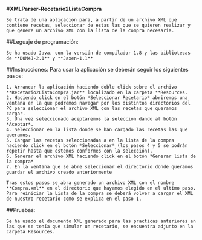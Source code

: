 #**XMLParser-Recetario2ListaCompra**
 
    Se trata de una aplicación para, a partir de un archivo XML que contiene recetas, seleccionar de estas las que se quieren realizar y que genere un archivo XML con la lista de la compra necesaria.

##Leguaje de programación:

    Se ha usado Java, con la versión de compilador 1.8 y las bibliotecas de **DOM4J-2.1** y **Jaxen-1.1**

##Instrucciones:
    Para usar la aplicación se deberán seguir los siguientes pasos:
    
    1. Arrancar la aplicación haciendo doble click sobre el archivo **Recetario2ListaCompra.jar** localizado en la carpeta **Resources.
    2. Haciendo click en el botón *Seleccionar Recetario* abriremos una ventana en la que podremos navegar por los distintos directorios del PC para seleccionar el archivo XML con las recetas que queramos cargar.
    3. Una vez seleccionado aceptaremos la selección dando al botón *Aceptar*.
    4. Seleccionar en la lista donde se han cargado las recetas las que queramos.
    5. Cargar las recetas seleccionadas a en la lista de la compra haciendo click en el botón *Seleccionar* (los pasos 4 y 5 se podrán repetir hasta que estemos conformes con la selección).
    6. Generar el archivo XML haciendo click en el botón *Generar lista de la compra* 
    7. En la ventana que se abre seleccionar el directorio donde queramos guardar el archivo creado anteriormente

    Tras estos pasos se abra generado un archivo XML con el nombre **Compra.xml** en el directorio que hayamos elegido en el ultimo paso.
    Para reiniciar la Lista de la compra se deberá volver a cargar el XML de nuestro recetario como se explica en el paso 1.

##Pruebas:

    Se ha usado el documento XML generado para las practicas anteriores en las que se tenía que simular un recetario, se encuentra adjunto en la carpeta Resources.